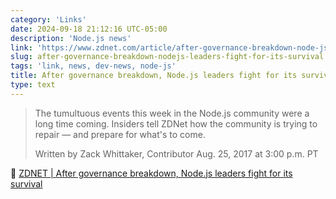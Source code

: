 ```yaml
---
category: 'Links'
date: 2024-09-18 21:12:16 UTC-05:00
description: 'Node.js news'
link: 'https://www.zdnet.com/article/after-governance-breakdown-node-js-leaders-fight-for-its-survival/?loc=newsletter_large_thumb_related&ftag=TREc64629f&bhid=24465828771686428160302951310435%2F'
slug: after-governance-breakdown-nodejs-leaders-fight-for-its-survival
tags: 'link, news, dev-news, node-js'
title: After governance breakdown, Node.js leaders fight for its survival
type: text
---
```


> The tumultuous events this week in the Node.js community were a long time coming. Insiders tell ZDNet how the community is trying to repair — and prepare for what's to come.
>
> Written by Zack Whittaker, Contributor
> Aug. 25, 2017 at 3:00 p.m. PT

🔗 [ZDNET | After governance breakdown, Node.js leaders fight for its survival](https://www.zdnet.com/article/after-governance-breakdown-node-js-leaders-fight-for-its-survival/?loc=newsletter_large_thumb_related&ftag=TREc64629f&bhid=24465828771686428160302951310435%2F)
